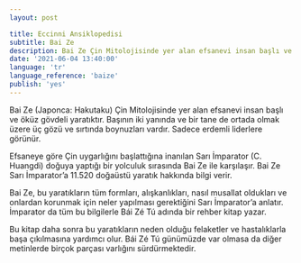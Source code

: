 ```yaml
---
layout: post

title: Eccinni Ansiklopedisi
subtitle: Bai Ze
description: Bai Ze Çin Mitolojisinde yer alan efsanevi insan başlı ve öküz gövdeli yaratıktır. Başının iki yanında ve bir tane de ortada olmak üzere üç gözü ve sırtında boynuzları vardır. Sadece erdemli liderlere görünür.
date: '2021-06-04 13:40:00'
language: 'tr'
language_reference: 'baize'
publish: 'yes'
---
```


Bai Ze (Japonca: Hakutaku) Çin Mitolojisinde yer alan efsanevi insan başlı ve öküz gövdeli yaratıktır. Başının iki yanında ve bir tane de ortada olmak üzere üç gözü ve sırtında boynuzları vardır. Sadece erdemli liderlere görünür.

Efsaneye göre Çin uygarlığını başlattığına inanılan Sarı İmparator (C. Huangdi) doğuya yaptığı bir yolculuk sırasında Bai Ze ile karşılaşır. Bai Ze Sarı İmparator’a 11.520 doğaüstü yaratık hakkında bilgi verir.

Bai Ze, bu yaratıkların tüm formları, alışkanlıkları, nasıl musallat oldukları ve onlardan korunmak için neler yapılması gerektiğini Sarı İmparator’a anlatır. İmparator da tüm bu bilgilerle Bái Zé Tú adında bir rehber kitap yazar.

Bu kitap daha sonra bu yaratıkların neden olduğu felaketler ve hastalıklarla başa çıkılmasına yardımcı olur. Bái Zé Tú günümüzde var olmasa da diğer metinlerde birçok parçası varlığını sürdürmektedir.
